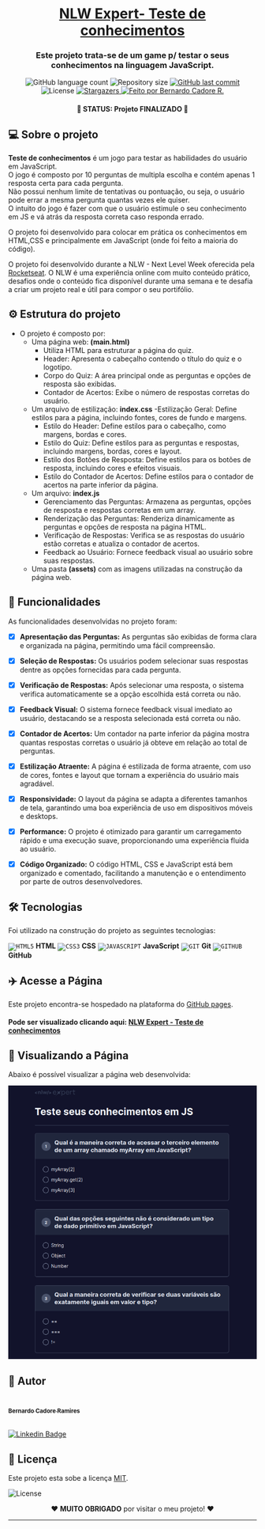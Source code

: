 <h1 align="center">
    <a href="#" alt="...">NLW Expert- Teste de conhecimentos</a>
</h1>

<h3 align="center">
<p>
    Este projeto trata-se de um game p/ testar o seus conhecimentos na linguagem JavaScript.  
</p>
</h3>

<p align="center">
  <img alt="GitHub language count" src="https://img.shields.io/github/languages/count/bcadore/Teste-de-conhecimento?color=%2304D361">
  <img alt="Repository size" src="https://img.shields.io/github/repo-size/bcadore/Teste-de-conhecimento">
  <a href="https://github.com/bcadore/Teste-de-conhecimento/commits/main">
    <img alt="GitHub last commit" src="https://img.shields.io/github/last-commit/bcadore/Teste-de-conhecimento">
  </a>
   <img alt="License" src="https://img.shields.io/badge/license-MIT-brightgreen">
   <a href="https://github.com/bcadore/Teste-de-conhecimento/stargazers">
    <img alt="Stargazers" src="https://img.shields.io/github/stars/bcadore/Teste-de-conhecimento?style=social">
  </a>
  <a href="#">
    <img alt="Feito por Bernardo Cadore R." src="https://img.shields.io/badge/feito%20por:-Bernardo Cadore R.-%237519C1">
  </a>
</p>

<h4 align="center">
	🚧 STATUS: Projeto FINALIZADO 🚧
</h4>

## 💻 Sobre o projeto

**Teste de conhecimentos** é um jogo para testar as habilidades do usuário em JavaScript.<br>
O jogo é composto por 10 perguntas de multipla escolha e contém apenas 1 resposta certa para cada pergunta.<br>
Não possui nenhum limite de tentativas ou pontuação, ou seja, o usuário pode errar a mesma pergunta quantas vezes ele quiser.<br>
O intuito do jogo é fazer com que o usuário estimule o seu conhecimento em JS e vá atrás da resposta correta caso responda errado.

O projeto foi desenvolvido para colocar em prática os conhecimentos em HTML,CSS e principalmente em JavaScript (onde foi feito a maioria do código).

O projeto foi desenvolvido durante a NLW - Next Level Week oferecida pela [Rocketseat](https://www.rocketseat.com.br/). O NLW é uma experiência online com muito conteúdo prático, desafios onde o conteúdo fica disponível durante uma semana e te desafia a criar um projeto real e útil para compor o seu portifólio.

## ⚙️ Estrutura do projeto

- O projeto é composto por:
  - Uma página web: **(main.html)**
    - Utiliza HTML para estruturar a página do quiz.
    - Header: Apresenta o cabeçalho contendo o título do quiz e o logotipo.
    - Corpo do Quiz: A área principal onde as perguntas e opções de resposta são exibidas.
    - Contador de Acertos: Exibe o número de respostas corretas do usuário.
  - Um arquivo de estilização: **index.css**
    -Estilização Geral: Define estilos para a página, incluindo fontes, cores de fundo e margens.
    - Estilo do Header: Define estilos para o cabeçalho, como margens, bordas e cores.
    - Estilo do Quiz: Define estilos para as perguntas e respostas, incluindo margens, bordas, cores e layout.
    - Estilo dos Botões de Resposta: Define estilos para os botões de resposta, incluindo cores e efeitos visuais.
    - Estilo do Contador de Acertos: Define estilos para o contador de acertos na parte inferior da página.
  - Um arquivo: **index.js**
    - Gerenciamento das Perguntas: Armazena as perguntas, opções de resposta e respostas corretas em um array.
    - Renderização das Perguntas: Renderiza dinamicamente as perguntas e opções de resposta na página HTML.
    - Verificação de Respostas: Verifica se as respostas do usuário estão corretas e atualiza o contador de acertos.
    - Feedback ao Usuário: Fornece feedback visual ao usuário sobre suas respostas.
  - Uma pasta **(assets)** com as imagens utilizadas na construção da página web.

## 🎲 Funcionalidades

As funcionalidades desenvolvidas no projeto foram:

- [x] **Apresentação das Perguntas:** As perguntas são exibidas de forma clara e organizada na página, permitindo uma fácil compreensão.

- [x] **Seleção de Respostas:** Os usuários podem selecionar suas respostas dentre as opções fornecidas para cada pergunta.

- [x] **Verificação de Respostas:** Após selecionar uma resposta, o sistema verifica automaticamente se a opção escolhida está correta ou não.
 
- [x] **Feedback Visual:** O sistema fornece feedback visual imediato ao usuário, destacando se a resposta selecionada está correta ou não.

- [x] **Contador de Acertos:** Um contador na parte inferior da página mostra quantas respostas corretas o usuário já obteve em relação ao total de perguntas.

- [x] **Estilização Atraente:** A página é estilizada de forma atraente, com uso de cores, fontes e layout que tornam a experiência do usuário mais agradável.

- [x] **Responsividade:** O layout da página se adapta a diferentes tamanhos de tela, garantindo uma boa experiência de uso em dispositivos móveis e desktops.

- [x] **Performance:** O projeto é otimizado para garantir um carregamento rápido e uma execução suave, proporcionando uma experiência fluida ao usuário.

- [x] **Código Organizado:** O código HTML, CSS e JavaScript está bem organizado e comentado, facilitando a manutenção e o entendimento por parte de outros desenvolvedores.

## 🛠 Tecnologias

Foi utilizado na construção do projeto as seguintes tecnologias:

<code><img width="40px" src="https://cdn.jsdelivr.net/gh/devicons/devicon/icons/html5/html5-original-wordmark.svg" title = "HTML5"/></code> **HTML**
<code><img width="40px" src="https://cdn.jsdelivr.net/gh/devicons/devicon/icons/css3/css3-original-wordmark.svg" title = "CSS3"/></code> **CSS**
<code><img width="40px" src="https://cdn.jsdelivr.net/gh/devicons/devicon/icons/javascript/javascript-original.svg" title = "JAVASCRIPT"/></code> **JavaScript**
<code><img width="40px" src="https://cdn.jsdelivr.net/gh/devicons/devicon/icons/git/git-original.svg" title = "GIT"/></code> **Git**
<code><img width="40px" src="https://cdn.jsdelivr.net/gh/devicons/devicon/icons/github/github-original.svg" title = "GITHUB"/></code> **GitHub**

## ✈️ Acesse a Página

Este projeto encontra-se hospedado na plataforma do [GitHub pages](https://pages.github.com/).

#### Pode ser visualizado clicando aqui: [NLW Expert - Teste de conhecimentos](https://bcadore.github.io/Teste-de-conhecimento/)

## 👀 Visualizando a Página

Abaixo é possível visualizar a página web desenvolvida:

![clicando aqui](./assets/Game-View.png)

## 🦸 Autor

<a href="https://github.com/bcadore">
    <img style="border-radius: 50%;" src="https://avatars.githubusercontent.com/u/49734970?s=400&u=7a5ce9ab63e4a78ac5434d008dc8faf070aa0883&v=4" width="150px;" alt=""/>
    <br/>
    <sub><b>Bernardo Cadore Ramires</b></sub>
</a>

<br>[![Linkedin Badge](https://img.shields.io/badge/-Bernardo-blue?style=flat-square&logo=Linkedin&logoColor=white&link=https://www.linkedin.com/in/bernardocadore/)](https://www.linkedin.com/in/bernardocadore/)

## 📝 Licença

Este projeto esta sobe a licença [MIT](./LICENSE).

<img alt="License" src="https://img.shields.io/badge/license-MIT-brightgreen">

<br>
<p align=center>
❤️  <b>MUITO OBRIGADO</b> por visitar o meu projeto! ❤️
</p>

---